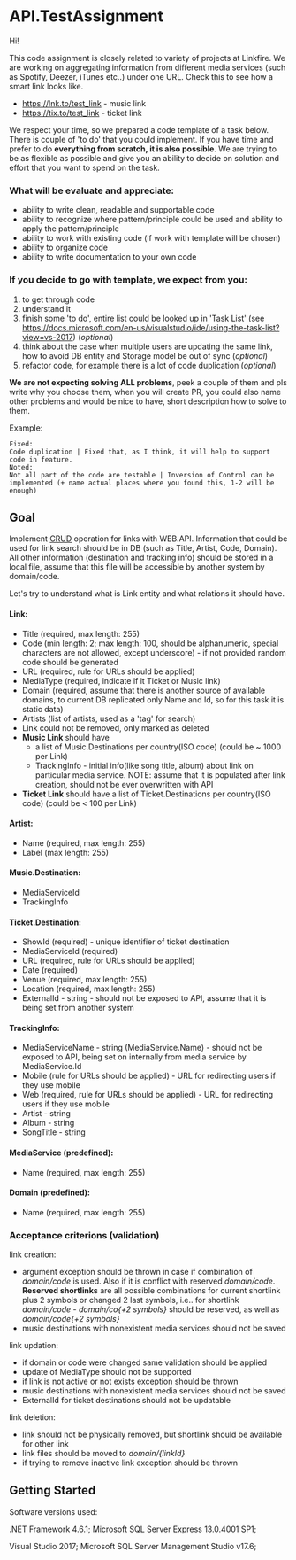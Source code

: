 # API.TestAssignment

Hi! 

This code assignment is closely related to variety of projects at Linkfire. We are working on aggregating information from different media services (such as Spotify, Deezer, iTunes etc..) under one URL. Check this to see how a smart link looks like.

- https://lnk.to/test_link - music link
- https://tix.to/test_link - ticket link

We respect your time, so we prepared a code template of a task below. There is couple of 'to do' that you could implement. If you have time and prefer to do **everything from scratch, it is also possible**. We are trying to be as flexible as possible and give you an ability to decide on solution and effort that you want to spend on the task. 

### What will be evaluate and appreciate:

- ability to write clean, readable and supportable code
- ability to recognize where pattern/principle could be used and ability to apply the pattern/principle
- ability to work with existing code (if work with template will be chosen)
- ability to organize code
- ability to write documentation to your own code		

### If you decide to go with template, we expect from you:

1. to get through code
2. understand it
3. finish some 'to do', entire list could be looked up in 'Task List' (see https://docs.microsoft.com/en-us/visualstudio/ide/using-the-task-list?view=vs-2017) (*optional*)
4. think about the case when multiple users are updating the same link, how to avoid DB entity and Storage model be out of sync (*optional*)
5. refactor code, for example there is a lot of code duplication (*optional*)

**We are not expecting solving ALL problems**, peek a couple of them and pls write why you choose them, when you will create PR, you could also name other problems and would be nice to have, short description how to solve to them.

Example:
```
Fixed:
Code duplication | Fixed that, as I think, it will help to support code in feature.
Noted:
Not all part of the code are testable | Inversion of Control can be implemented (+ name actual places where you found this, 1-2 will be enough)
```

## Goal

Implement [CRUD](https://en.wikipedia.org/wiki/Create,_read,_update_and_delete) operation for links with WEB.API. Information that could be used for link search should be in DB (such as Title, Artist, Code, Domain). All other information (destination and tracking info) should be stored in a local file, assume that this file will be accessible by another system by domain/code. 

Let's try to understand what is Link entity and what relations it should have.

#### Link:

- Title (required, max length: 255)
- Code  (min length: 2; max length: 100, should be alphanumeric, special characters are not allowed, except underscore) - if not provided random code should be generated 
- URL   (required, rule for URLs should be applied)
- MediaType (required, indicate if it Ticket or Music link)
- Domain  (required, assume that there is another source of available domains, to current DB replicated only Name and Id, so for this task it is static data)
- Artists (list of artists, used as a 'tag' for search)
- Link could not be removed, only marked as deleted
- **Music Link** should have 
  	* a list of Music.Destinations per country(ISO code) (could be ~ 1000 per Link)
  	* TrackingInfo - initial info(like song title, album) about link on particular media service. NOTE: assume that it is populated after link creation, should not be ever overwritten with API 
- **Ticket Link** should have a list of Ticket.Destinations per country(ISO code) (could be < 100 per Link)
		
#### Artist:		
- Name  (required, max length: 255)
- Label (max length: 255)
		
#### Music.Destination:
- MediaServiceId
- TrackingInfo
		
#### Ticket.Destination:
- ShowId   (required) - unique identifier of ticket destination
- MediaServiceId (required)
- URL		 (required, rule for URLs should be applied)
- Date	 (required)
- Venue    (required, max length: 255)
- Location (required, max length: 255)
- ExternalId - string - should not be exposed to API, assume that it is being set from another system
		
#### TrackingInfo:
- MediaServiceName - string (MediaService.Name) - should not be exposed to API, being set on internally from media service by MediaService.Id
- Mobile		(rule for URLs should be applied) - URL for redirecting users if they use mobile
- Web			(required, rule for URLs should be applied) - URL for redirecting users if they use mobile
- Artist		- string
- Album		- string
- SongTitle	- string 

#### MediaService (predefined):
- Name (required, max length: 255)

#### Domain (predefined):
- Name (required, max length: 255)

### Acceptance criterions (validation)

link creation: 
- argument exception should be thrown in case if combination of *domain/code* is used. Also if it is conflict with reserved *domain/code*. **Reserved shortlinks** are all possible combinations for current shortlink plus 2 symbols or changed 2 last symbols, i.e.. for shortlink *domain/code* - *domain/co{+2 symbols}* should be reserved, as well as *domain/code{+2 symbols}*
- music destinations with nonexistent media services should not be saved

link updation:
- if domain or code were changed same validation should be applied
- update of MediaType should not be supported
- if link is not active or not exists exception should be thrown
- music destinations with nonexistent media services should not be saved
- ExternalId for ticket destinations should not be updatable

link deletion:
- link should not be physically removed, but shortlink should be available for other link
- link files should be moved to *domain/{linkId}*
- if trying to remove inactive link exception should be thrown

## Getting Started

Software versions used:

  .NET Framework 4.6.1;
  Microsoft SQL Server Express 13.0.4001 SP1;
 
  Visual Studio 2017;
  Microsoft SQL Server Management Studio v17.6;
